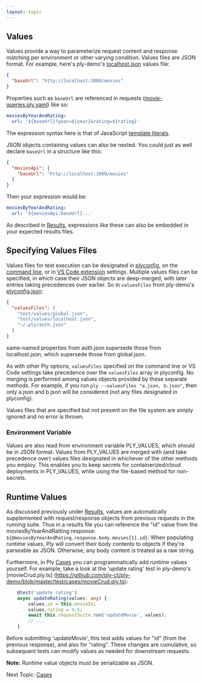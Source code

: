 ```yaml
---
layout: topic
---
```

## Values
Values provide a way to parameterize request content and response matching per environment or other varying condition. Values files are JSON format.
For example, here's ply-demo's [localhost.json](https://github.com/ply-ct/ply-demo/blob/master/test/values/localhost.json) values file:
```json
{
  "baseUrl": "http://localhost:3000/movies"
}
```
Properties such as `baseUrl` are referenced in requests ([movie-queries.ply.yaml](https://github.com/ply-ct/ply-demo/blob/master/test/requests/movie-queries.ply.yaml))
like so:
```yaml
moviesByYearAndRating:
  url: '${baseUrl}?year=${year}&rating=${rating}'
```
The expression syntax here is that of JavaScript [template literals](https://developer.mozilla.org/en-US/docs/Web/JavaScript/Reference/Template_literals). 

JSON objects containing values can also be nested. You could just as well declare `baseUrl` in a structure like this:
```json
{
  "moviesApi": {
    "baseUrl": "http://localhost:3000/movies"
  }
}
```
Then your expression would be:
```yaml
moviesByYearAndRating:
  url: '${moviesApi.baseUrl}...'
```

As described in [Results](results), expressions like these can also be embedded in your expected results files.

## Specifying Values Files
Values files for test execution can be designated in [plyconfig](config), on the [command line](cli), or in [VS Code extension](vscode-ply) settings.
Multiple values files can be specified, in which case their JSON objects are deep-merged, with later entries taking precedences over earlier.
So in `valuesFiles` from ply-demo's [plyconfig.json](https://github.com/ply-ct/ply-demo/blob/master/plyconfig.json):
```json
{
  "valuesFiles": [
    "test/values/global.json",
    "test/values/localhost.json",    
    "~/.ply/auth.json"
  ]
}
```
same-named properties from auth.json supersede those from localhost.json, which supersede those from global.json.

As with other Ply options, `valuesFiles` specified on the command line or VS Code settings take precedence over the `valuesFiles` array in plyconfig.
No merging is performed among values objects provided by these separate methods. For example, if you run `ply --valuesFiles "a.json, b.json"`, then
only a.json and b.json will be considered (not any files designated in plyconfig).

Values files that are specified but not present on the file system are simply ignored and no error is thrown.

### Environment Variable
Values are also read from environment variable PLY_VALUES, which should be in JSON format. Values from PLY_VALUES are merged with (and take 
precedence over) values files designated in whichever of the other methods you employ. This enables you to keep secrets for containerized/cloud
deployments in PLY_VALUES, while using the file-based method for non-secrets.

## Runtime Values
As discussed previously under [Results](results#runtime-values), values are automatically supplemented with request/response objects from previous requests
in the running suite. Thus in a results file you can reference the "id" value from the moviesByYearAndRatting response: `${@moviesByYearAndRating.response.body.movies[1].id}`.
When populating runtime values, Ply will convert their body contents to objects if they're parseable as JSON. Otherwise, any body content is treated as a raw string.

Furthermore, in Ply [Cases](cases) you can programmatically add runtime values yourself. For example, take a look at the 'update rating' test in ply-demo's 
[movieCrud.ply.ts] (https://github.com/ply-ct/ply-demo/blob/master/test/cases/movieCrud.ply.ts):
```typescript
    @test('update rating')
    async updateRating(values: any) {
        values.id = this.movieId;
        values.rating = 4.5;
        await this.requestSuite.run('updateMovie', values);
        // ...
    }
```
Before submitting 'updateMovie', this test adds values for "id" (from the previous response), and also for "rating".
These changes are cumulative, so subsequent tests can modify values as needed for downstream requests.

**Note:** Runtime value objects must be serializable as JSON.

Next Topic: [Cases](cases)
